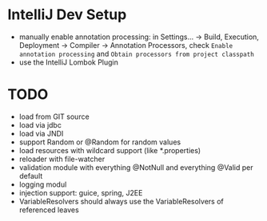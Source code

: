 # IntelliJ Dev Setup
* manually enable annotation processing: 
  in Settings… → Build, Execution, Deployment → Compiler → Annotation Processors, 
  check `Enable annotation processing` and `Obtain processors from project classpath`
* use the IntelliJ Lombok Plugin

# TODO
- load from GIT source
- load via jdbc
- load via JNDI
- support Random or @Random for random values
- load resources with wildcard support (like *.properties)
- reloader with file-watcher
- validation module with everything @NotNull and everything @Valid per default
- logging modul
- injection support: guice, spring, J2EE
- VariableResolvers should always use the VariableResolvers of referenced leaves
